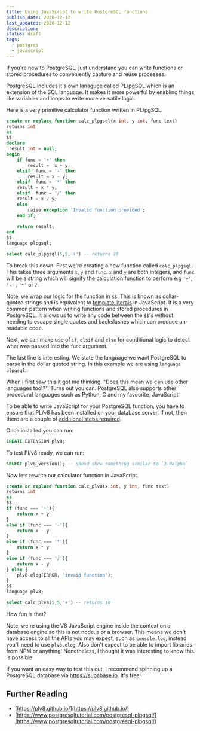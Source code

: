 ```yaml
---
title: Using JavaScript to write PostgreSQL functions
publish_date: 2020-12-12
last_updated: 2020-12-12
description: 
status: draft
tags:
  - postgres
  - javascript
---
```


If you're new to PostgreSQL, just understand you can write functions or stored procedures to conveniently capture and reuse processes.

PostgreSQL includes it's own lanaguge called PL/pgSQL which is an extension of the SQL language. It makes it more powerful by enabling things like variables and loops to write more versatile logic.

Here is a very primitive calculator function written in PL/pgSQL.

```sql
create or replace function calc_plpgsql(x int, y int, func text)
returns int
as
$$
declare
 result int = null;
begin
	if func = '+' then
		result =  x + y;
	elsif  func = '-' then
		result = x - y;
	elsif  func = '*' then
	result = x * y;
	elsif  func = '/' then
	result = x / y;
	else
		raise exception 'Invalid function provided';
	end if;
	
	return result;
end
$$
language plpgsql;

select calc_plpgsql(5,5,'+') -- returns 10
```

To break this down. First we're creating a new function called `calc_plpgsql`. This takes three arguments `x`, `y` and `func`. `x` and `y` are both integers, and `func` will be a string which will signify the calculation function to perform e.g `'+'`, `'-'` , `'*'` or `/`. 

Note, we wrap our logic for the function in `$$`. This is known as dollar-quoted strings and is equivalent to [template literals](https://developer.mozilla.org/en-US/docs/Web/JavaScript/Reference/Template_literals) in JavaScript. It is a very common pattern when writing functions and stored procedures in PostgreSQL. It allows us to write any code between the `$$`'s without needing to escape single quotes and backslashes which can produce un-readable code.

Next, we can make use of `if`, `elsif` and `else` for conditional logic to detect what was passed into the `func` argument.

The last line is interesting. We state the language we want PostgreSQL to parse in the dollar quoted string. In this example we are using `language plpgsql`. 

When I first saw this it got me thinking. "Does this mean we can use other languages too!?". Turns out you can. PostgreSQL also supports other procedural languages such as Python, C and my favourite, JavaScript!

To be able to write JavaScript for your PostgreSQL function, you have to ensure that PL/v8 has been installed on your database server. If not, then there are a couple of [additional steps required](https://www.xtuple.com/knowledge/installing-plv8).

Once installed you can run:

```sql
CREATE EXTENSION plv8;
```

To test Pl/v8 ready, we can run:

```sql
SELECT plv8_version(); -- shoud show something similar to `3.0alpha`
```

Now lets rewrite our calculator function in JavaScript.

```sql
create or replace function calc_plv8(x int, y int, func text)
returns int
as
$$
if (func === '+'){
	return x + y
}
else if (func === '-'){
	return x - y
}
else if (func === '*'){
	return x * y
}
else if (func === '/'){
	return x - y
} else {
	plv8.elog(ERROR, 'invaid function');
}
$$
language plv8;

select calc_plv8(5,5,'+') -- returns 10
```

How fun is that?

Note, we're using the V8 JavaScript engine inside the context on a database engine so this is not node.js or a browser. This means we don't have access to all the APIs you may expect, such as `console.log`, instead you'll need to use `plv8.elog`. Also don't expect to be able to import libraries from NPM or anything! Nonetheless, I thought it was interesting to know this is possible. 

If you want an easy way to test this out, I recommend spinning up a PostgreSQL database via https://supabase.io. It's free!

## Further Reading

- [https://plv8.github.io/](https://plv8.github.io/)
- [https://www.postgresqltutorial.com/postgresql-plpgsql/](https://www.postgresqltutorial.com/postgresql-plpgsql/)